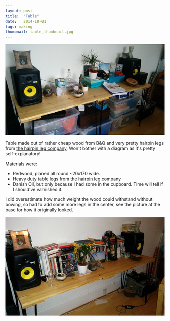 ```yaml
---
layout: post
title:  "Table"
date:   2014-10-01
tags: making
thumbnail: table_thumbnail.jpg
---
```


![Picture of table](/images/table.png)

Table made out of rather cheap wood from B&Q and very pretty hairpin legs from [the hairpin leg company](https://www.thehairpinlegcompany.co.uk/).  Won't bother with a diagram as it's pretty self-explanatory!

Materials were:

* Redwood, planed all round ~20x170 wide.
* Heavy duty table legs from  [the hairpin leg company](https://www.thehairpinlegcompany.co.uk/)
* Danish Oil, but only because I had some in the cupboard.  Time will tell if I should've varnished it.

I did overestimate how much weight the wood could withstand without bowing, so had to add some more legs in the center, see the picture at the base for how it originally looked.

![Picture of table without central legs](/images/table-without-middle-legs.png)